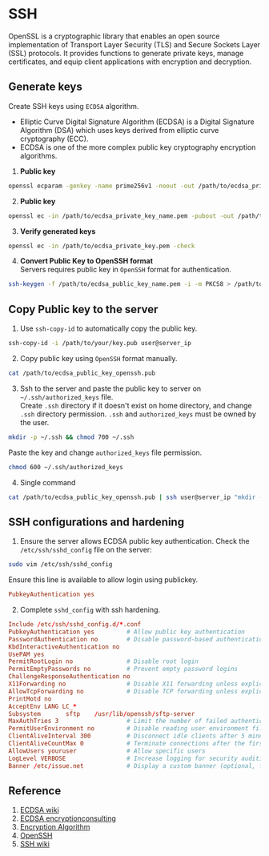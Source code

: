 # SSH  
OpenSSL is a cryptographic library that enables an open source implementation of Transport Layer Security (TLS) and Secure Sockets Layer (SSL) protocols. It provides functions to generate private keys, manage certificates, and equip client applications with encryption and decryption.  



## Generate keys  
Create SSH keys using `ECDSA` algorithm.
- Elliptic Curve Digital Signature Algorithm (ECDSA) is a Digital Signature Algorithm (DSA) which uses keys derived from elliptic curve cryptography (ECC).
- ECDSA is one of the more complex public key cryptography encryption algorithms.  



1. **Public key**  
```sh
openssl ecparam -genkey -name prime256v1 -noout -out /path/to/ecdsa_private_key_name.pem
```

2. **Public key**  
```sh
openssl ec -in /path/to/ecdsa_private_key_name.pem -pubout -out /path/to/ecdsa_public_key_name.pem
```

3. **Verify generated keys**  
```sh
openssl ec -in /path/to/ecdsa_private_key.pem -check
``` 


4. **Convert Public Key to OpenSSH format**  
Servers requires public key in `OpenSSH` format for authentication.  
```sh
ssh-keygen -f /path/to/ecdsa_public_key_name.pem -i -m PKCS8 > /path/to/public_key_openssh.pub
``` 


## Copy Public key to the server  
1. Use `ssh-copy-id` to automatically copy the public key.  
```sh
ssh-copy-id -i /path/to/your/key.pub user@server_ip
```  

2. Copy public key using `OpenSSH` format manually.  
```sh
cat /path/to/ecdsa_public_key_openssh.pub
```  

3. Ssh to the server and paste the public key to server on `~/.ssh/authorized_keys` file.  
Create `.ssh` directory if it doesn't exist on home directory, and change `.ssh` directory permission.
`.ssh` and `authorized_keys` must be owned by the user.  

```sh
mkdir -p ~/.ssh && chmod 700 ~/.ssh
```  

Paste the key and change `authorized_keys` file permission.
```sh
chmod 600 ~/.ssh/authorized_keys
```  


4. Single command
```sh
cat /path/to/ecdsa_public_key_openssh.pub | ssh user@server_ip "mkdir -p ~/.ssh && chmod 700 ~/.ssh && cat >> ~/.ssh/authorized_keys && chmod 600 ~/.ssh/authorized_keys"
```  


## SSH configurations and hardening  
1. Ensure the server allows ECDSA public key authentication. Check the `/etc/ssh/sshd_config` file on the server:
```sh
sudo vim /etc/ssh/sshd_config
```  

Ensure this line is available to allow login using publickey.
```conf
PubkeyAuthentication yes
```  

2. Complete `sshd_config` with ssh hardening.  
```conf
Include /etc/ssh/sshd_config.d/*.conf
PubkeyAuthentication yes         # Allow public key authentication
PasswordAuthentication no        # Disable password-based authentication
KbdInteractiveAuthentication no
UsePAM yes
PermitRootLogin no               # Disable root login
PermitEmptyPasswords no          # Prevent empty password logins
ChallengeResponseAuthentication no
X11Forwarding no                 # Disable X11 forwarding unless explicitly needed
AllowTcpForwarding no            # Disable TCP forwarding unless explicitly needed
PrintMotd no
AcceptEnv LANG LC_*
Subsystem       sftp    /usr/lib/openssh/sftp-server
MaxAuthTries 3                   # Limit the number of failed authentication attempts
PermitUserEnvironment no         # Disable reading user environment files
ClientAliveInterval 300          # Disconnect idle clients after 5 minutes
ClientAliveCountMax 0            # Terminate connections after the first interval
AllowUsers youruser              # Allow specific users
LogLevel VERBOSE                 # Increase logging for security auditing
Banner /etc/issue.net            # Display a custom banner (optional, for legal notices)
```


## Reference
1. [ECDSA wiki](https://en.wikipedia.org/wiki/Elliptic_Curve_Digital_Signature_Algorithm)  
2. [ECDSA encryptionconsulting](https://www.encryptionconsulting.com/education-center/what-is-ecdsa/)  
3. [Encryption Algorithm](https://www.encryptionconsulting.com/education-center/what-is-an-encryption-algorithm/)  
4. [OpenSSH](https://www.openssh.com/)
5. [SSH wiki](https://en.wikipedia.org/wiki/Secure_Shell)